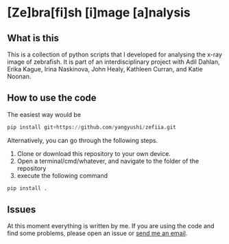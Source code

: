 # [Ze]bra[fi]sh  [i]mage [a]nalysis



## What is this

This is a collection of python scripts that I developed for analysing the x-ray image of zebrafish. It is part of an interdisciplinary project with Adil Dahlan, Erika Kague, Irina Naskinova,  John Healy, Kathleen Curran, and Katie Noonan.

## How to use the code

The easiest way would be

```py
pip install git+https://github.com/yangyushi/zefiia.git
```

Alternatively, you can go through the following steps.

1. Clone or download this repository to your own device.
2. Open a terminal/cmd/whatever, and navigate to the folder of the repository
3. execute the following command

```py
pip install .
```

## Issues

At this moment everything is written by me. If you are using the code and find some problems, please open an issue or [send me an email](mailto:yushi.yang@bristol.ac.uk).
